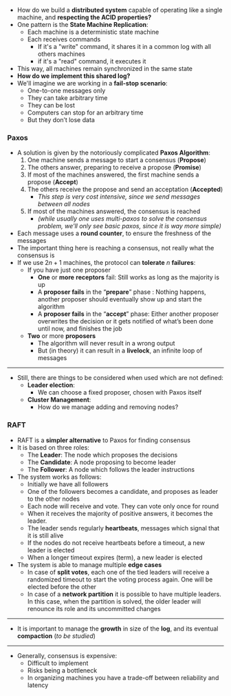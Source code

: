 + How do we build a **distributed system** capable of operating like a single machine, and **respecting the ACID properties?**
+ One pattern is the **State Machine Replication**:
	+ Each machine is a deterministic state machine
	+ Each receives commands
		+ If it's a "write" command, it shares it in a common log with all others machines
		+ if it's a "read" command, it executes it
+ This way, all machines remain synchronized in the same state 
+ **How do we implement this shared log?**
+ We'll imagine we are working in a **fail-stop scenario**:
	+ One-to-one messages only 
	+ They can take arbitrary time 
	+ They can be lost
	+ Computers can stop for an arbitrary time 
	+ But they don’t lose data
### Paxos
+ A solution is given by the notoriously complicated **Paxos Algorithm**:
	1. One machine sends a message to start a consensus (**Propose**)
	2. The others answer, preparing to receive a propose (**Promise**)
	3. If most of the machines answered, the first machine sends a propose (**Accept**)
	4. The others receive the propose and send an acceptation (**Accepted**)
		+ *This step is very cost intensive, since we send messages between all nodes*
	5. If most of the machines answered, the consensus is reached
		+ *(while usually one uses multi-paxos to solve the consensus problem, we'll only see basic paxos, since it is way more simple)*
+ Each message uses a **round counter**, to ensure the freshness of the messages
+ The important thing here is reaching a consensus, not really what the consensus is 
+ If we use $2n + 1$ machines, the protocol can **tolerate** $n$ **failures**:
	+ If you have just one proposer 
		+ **One** or **more** **receptors** fail: Still works as long as the majority is up 
		+ A **proposer fails** in the “**prepare**” phase : Nothing happens, another proposer should eventually show up and start the algorithm 
		+ A **proposer fails** in the “**accept**” phase: Either another proposer overwrites the decision or it gets notified of what’s been done until now, and finishes the job
	+ **Two** or more **proposers** 
		+ The algorithm will never result in a wrong output 
		+ But (in theory) it can result in a **livelock**, an infinite loop of messages
---
+ Still, there are things to be considered when used which are not defined:
	+ **Leader election**:
		+ We can choose a fixed proposer, chosen with Paxos itself
	+ **Cluster Management**:
		+ How do we manage adding and removing nodes?
### RAFT
+ RAFT is a **simpler alternative** to Paxos for finding consensus
+ It is based on three roles:
	+ The **Leader**: The node which proposes the decisions
	+ The **Candidate**: A node proposing to become leader
	+ The **Follower**: A node which follows the leader instructions
+ The system works as follows:
	+ Initially we have all followers
	+ One of the followers becomes a candidate, and proposes as leader to the other nodes
	+ Each node will receive and vote. They can vote only once for round
	+ When it receives the majority of positive answers, it becomes the leader.
	+ The leader sends regularly **heartbeats**, messages which signal that it is still alive
	+ If the nodes do not receive heartbeats before a timeout, a new leader is elected
	+ When a longer timeout expires (term), a new leader is elected
+ The system is able to manage multiple **edge cases**
	+ In case of **split votes**, each one of the tied leaders will receive a randomized timeout to start the voting process again. One will be elected before the other
	+ In case of a **network partition** it is possible to have multiple leaders. In this case, when the partition is solved, the older leader will renounce its role and its uncommitted changes
---
+ It is important to manage the **growth** in size of the **log**, and its eventual **compaction** (*to be studied*)
---
+ Generally, consensus is expensive:
	+ Difficult to implement
	+ Risks being a bottleneck
	+ In organizing machines you have a trade-off between reliability and latency
